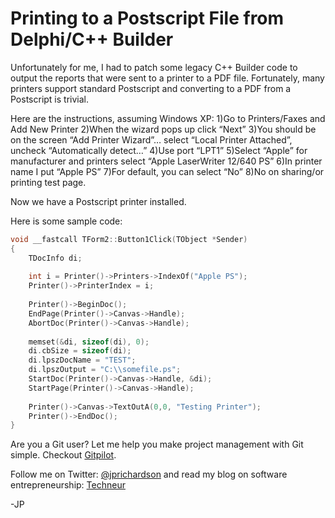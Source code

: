 <!--
author: JP Richardson
publish: Wed Jul 27 2011 14:54:55 GMT-0500 (CDT)
status: publish
type: post
link: https://procbits.wordpress.com/2011/07/27/printing-to-a-postscript-file-from-delphic-builder/
tags: Uncategorized
slug: 2011/07/27/printing-to-a-postscript-file-from-delphic-builder
-->

Printing to a Postscript File from Delphi/C++ Builder
=====================================================

Unfortunately for me, I had to patch some legacy C++ Builder code to
output the reports that were sent to a printer to a PDF file.
Fortunately, many printers support standard Postscript and converting to
a PDF from a Postscript is trivial.

Here are the instructions, assuming Windows XP: 1)Go to Printers/Faxes
and Add New Printer 2)When the wizard pops up click “Next” 3)You should
be on the screen “Add Printer Wizard”… select “Local Printer Attached”,
uncheck “Automatically detect…” 4)Use port “LPT1” 5)Select “Apple” for
manufacturer and printers select “Apple LaserWriter 12/640 PS” 6)In
printer name I put “Apple PS” 7)For default, you can select “No” 8)No on
sharing/or printing test page.

Now we have a Postscript printer installed.

Here is some sample code:

```cpp
void __fastcall TForm2::Button1Click(TObject *Sender)
{
    TDocInfo di;
 
    int i = Printer()->Printers->IndexOf("Apple PS");
    Printer()->PrinterIndex = i;
 
    Printer()->BeginDoc();
    EndPage(Printer()->Canvas->Handle);
    AbortDoc(Printer()->Canvas->Handle);
 
    memset(&di, sizeof(di), 0);
    di.cbSize = sizeof(di);
    di.lpszDocName = "TEST";
    di.lpszOutput = "C:\\somefile.ps";
    StartDoc(Printer()->Canvas->Handle, &di);
    StartPage(Printer()->Canvas->Handle);
 
    Printer()->Canvas->TextOutA(0,0, "Testing Printer");
    Printer()->EndDoc();
}
```

Are you a Git user? Let me help you make project management with Git
simple. Checkout [Gitpilot](http://gitpilot.com).

Follow me on Twitter: [@jprichardson](http://twitter.com/jprichardson)
and read my blog on software entrepreneurship:
[Techneur](http://techneur.com)

-JP

